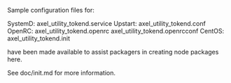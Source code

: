Sample configuration files for:

SystemD: axel_utility_tokend.service
Upstart: axel_utility_tokend.conf
OpenRC:  axel_utility_tokend.openrc
         axel_utility_tokend.openrcconf
CentOS:  axel_utility_tokend.init

have been made available to assist packagers in creating node packages here.

See doc/init.md for more information.
